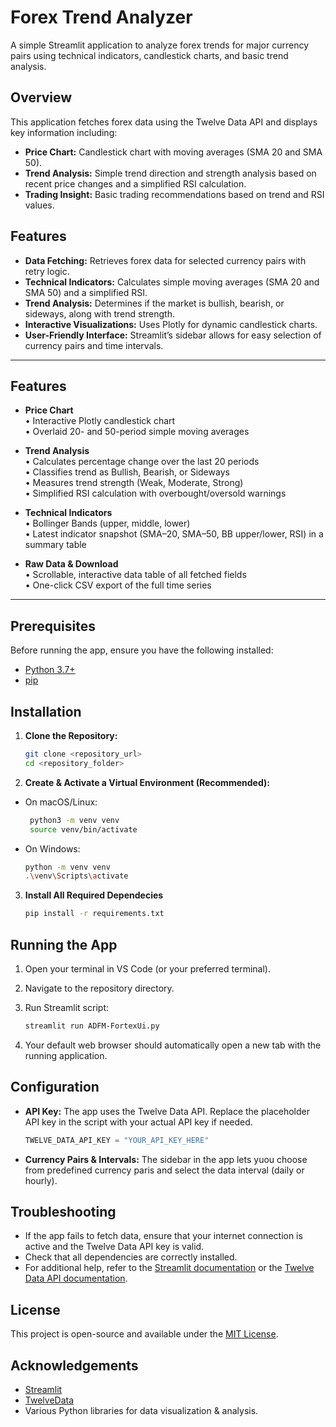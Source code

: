 # Forex Trend Analyzer

A simple Streamlit application to analyze forex trends for major currency pairs using technical indicators, candlestick charts, and basic trend analysis.

## Overview

This application fetches forex data using the Twelve Data API and displays key information including:

- **Price Chart:** Candlestick chart with moving averages (SMA 20 and SMA 50).
- **Trend Analysis:** Simple trend direction and strength analysis based on recent price changes and a simplified RSI calculation.
- **Trading Insight:** Basic trading recommendations based on trend and RSI values.

## Features

- **Data Fetching:** Retrieves forex data for selected currency pairs with retry logic.
- **Technical Indicators:** Calculates simple moving averages (SMA 20 and SMA 50) and a simplified RSI.
- **Trend Analysis:** Determines if the market is bullish, bearish, or sideways, along with trend strength.
- **Interactive Visualizations:** Uses Plotly for dynamic candlestick charts.
- **User-Friendly Interface:** Streamlit’s sidebar allows for easy selection of currency pairs and time intervals.

---

## Features

- **Price Chart**  
  • Interactive Plotly candlestick chart  
  • Overlaid 20- and 50-period simple moving averages  

- **Trend Analysis**  
  • Calculates percentage change over the last 20 periods  
  • Classifies trend as Bullish, Bearish, or Sideways  
  • Measures trend strength (Weak, Moderate, Strong)  
  • Simplified RSI calculation with overbought/oversold warnings  

- **Technical Indicators**  
  • Bollinger Bands (upper, middle, lower)  
  • Latest indicator snapshot (SMA–20, SMA–50, BB upper/lower, RSI) in a summary table  

- **Raw Data & Download**  
  • Scrollable, interactive data table of all fetched fields  
  • One-click CSV export of the full time series  

---

## Prerequisites

Before running the app, ensure you have the following installed:

- [Python 3.7+](https://www.python.org/downloads/)
- [pip](https://pip.pypa.io/en/stable/installation/)

## Installation

1. **Clone the Repository:**

   ```bash
   git clone <repository_url>
   cd <repository_folder>

2. **Create & Activate a Virtual Environment (Recommended):**

- On macOS/Linux:

   ```bash
    python3 -m venv venv
    source venv/bin/activate

- On Windows:

    ```bash 
    python -m venv venv
    .\venv\Scripts\activate

3. **Install All Required Dependecies**

    ```bash
    pip install -r requirements.txt

## Running the App

1. Open your terminal in VS Code (or your preferred terminal).
2. Navigate to the repository directory.
3. Run Streamlit script:

    ```bash
    streamlit run ADFM-FortexUi.py 
4. Your default web browser should automatically open a new tab with the running application.

## Configuration
- **API Key:**
The app uses the Twelve Data API. Replace the placeholder API key in the script with your actual API key if needed.
    ```python
    TWELVE_DATA_API_KEY = "YOUR_API_KEY_HERE"

- **Currency Pairs & Intervals:** 
The sidebar in the app lets yuou choose from predefined currency paris and select the data interval (daily or hourly).

## Troubleshooting 
- If the app fails to fetch data, ensure that your internet connection is active and the Twelve Data API key is valid.
- Check that all dependencies are correctly installed.
- For additional help, refer to the [Streamlit documentation](https://docs.streamlit.io/) or the [Twelve Data API documentation](https://twelvedata.com/).

## License
This project is open-source and available under the [MIT License](https://opensource.org/license/mit).

## Acknowledgements
- [Streamlit](https://docs.streamlit.io/)
- [TwelveData](https://twelvedata.com/)
- Various Python libraries for data visualization & analysis.
